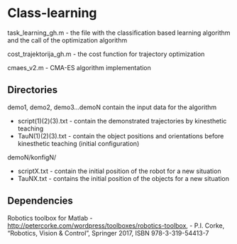 
# Class-learning

task_learning_gh.m - the file with the classification based learning algorithm and the call of the optimization algorithm

cost_trajektorija_gh.m - the cost function for trajectory optimization

cmaes_v2.m - CMA-ES algorithm implementation


## Directories

demo1, demo2, demo3...demoN contain the input data for the algorithm

- script(1)(2)(3).txt - contain the demonstrated trajectories by kinesthetic
                      teaching               
- TauN(1)(2)(3).txt - contain the object positions and orientations before
                    kinesthetic teaching (initial configuration)
 
 demoN/konfigN/
- scriptX.txt - contain the initial position of the robot for a new
              situation
- TauNX.txt - contains the initial position of the objects for a new
            situation


## Dependencies

Robotics toolbox for Matlab - http://petercorke.com/wordpress/toolboxes/robotics-toolbox,
                            - P.I. Corke, “Robotics, Vision & Control”, Springer 2017, ISBN 978-3-319-54413-7

